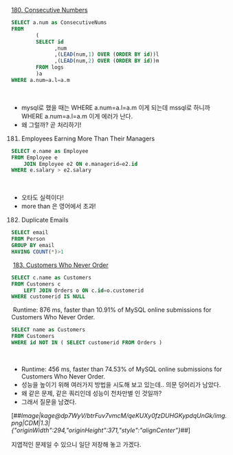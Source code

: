 [180. Consecutive Numbers](https://leetcode.com/problems/consecutive-numbers/)
​
```sql
SELECT a.num as ConsecutiveNums
FROM 
        (  
        SELECT id
              ,num
              ,(LEAD(num,1) OVER (ORDER BY id))l
              ,(LEAD(num,2) OVER (ORDER BY id))m
        FROM logs
        )a
WHERE a.num=a.l=a.m
```
​
- mysql로 했을 때는 WHERE a.num=a.l=a.m 이게 되는데 mssql로 하니까 WHERE a.num=a.l=a.m 이게 에러가 난다.
​
- 왜 그럴까? 곧 처리하기!
​
181. Employees Earning More Than Their Managers
​
```sql
SELECT e.name as Employee
FROM Employee e
    JOIN Employee e2 ON e.managerid=e2.id
WHERE e.salary > e2.salary
```
​
- 오타도 실력이다! 
​
- more than 은 영어에서 초과!
​
182. Duplicate Emails
​
```sql
SELECT email 
FROM Person
GROUP BY email
HAVING COUNT(*)>1
```
​
[183. Customers Who Never Order](https://leetcode.com/problems/customers-who-never-order/)
​
```sql
SELECT c.name as Customers
FROM Customers c
    LEFT JOIN Orders o ON c.id=o.customerid
WHERE customerid IS NULL
```
​
Runtime: 876 ms, faster than 10.91% of MySQL online submissions for Customers Who Never Order.
​
```sql
SELECT name as Customers
FROM Customers
WHERE id NOT IN ( SELECT customerid FROM Orders )
```
​
- Runtime: 456 ms, faster than 74.53% of MySQL online submissions for Customers Who Never Order.
​
- 성능을 높이기 위해 여러가지 방법을 시도해 보고 있는데.. 의문 덩어리가 남았다. 
​
- 왜 같은 문제, 같은 쿼리인데 성능이 천차만별 인 것일까?
- 그래서 질문을 남겼다. 

[##_Image|kage@dp7WyV/btrFuv7vmcM/qeKUXy0fzDUHGKypdqUnGk/img.png|CDM|1.3|{"originWidth":294,"originHeight":371,"style":"alignCenter"}_##]

지엽적인 문제일 수 있으니 일단 저장해 놓고 가겠다.
